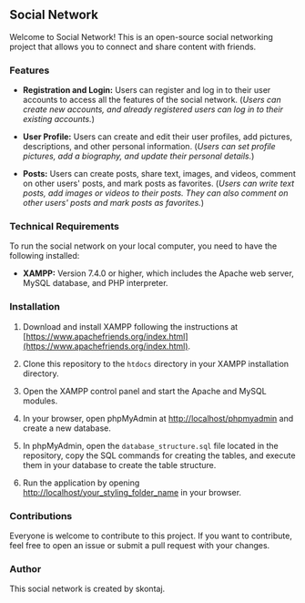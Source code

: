 ## Social Network

Welcome to Social Network! This is an open-source social networking project that allows you to connect and share content with friends.

### Features

- **Registration and Login:** Users can register and log in to their user accounts to access all the features of the social network. (*Users can create new accounts, and already registered users can log in to their existing accounts.*)

- **User Profile:** Users can create and edit their user profiles, add pictures, descriptions, and other personal information. (*Users can set profile pictures, add a biography, and update their personal details.*)

- **Posts:** Users can create posts, share text, images, and videos, comment on other users' posts, and mark posts as favorites. (*Users can write text posts, add images or videos to their posts. They can also comment on other users' posts and mark posts as favorites.*)

### Technical Requirements

To run the social network on your local computer, you need to have the following installed:

- **XAMPP:** Version 7.4.0 or higher, which includes the Apache web server, MySQL database, and PHP interpreter.

### Installation

1. Download and install XAMPP following the instructions at [https://www.apachefriends.org/index.html](https://www.apachefriends.org/index.html).

2. Clone this repository to the `htdocs` directory in your XAMPP installation directory.

3. Open the XAMPP control panel and start the Apache and MySQL modules.

4. In your browser, open phpMyAdmin at [http://localhost/phpmyadmin](http://localhost/phpmyadmin) and create a new database.

5. In phpMyAdmin, open the `database_structure.sql` file located in the repository, copy the SQL commands for creating the tables, and execute them in your database to create the table structure.

6. Run the application by opening [http://localhost/your_styling_folder_name](http://localhost/your_styling_folder_name) in your browser.

### Contributions

Everyone is welcome to contribute to this project. If you want to contribute, feel free to open an issue or submit a pull request with your changes.

### Author

This social network is created by skontaj.





